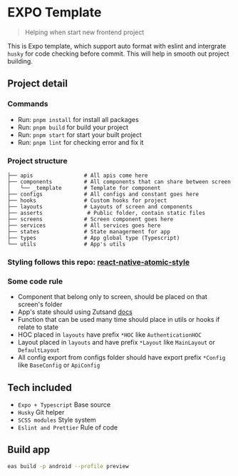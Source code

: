# EXPO Template

> Helping when start new frontend project

This is Expo template, which support auto format with eslint and intergrate `husky` for code checking before commit. This will help in smooth out project building.

## Project detail

### Commands

- Run: `pnpm install` for install all packages
- Run: `pnpm build` for build your project
- Run: `pnpm start` for start your built project
- Run: `pnpm lint` for checking error and fix it

### Project structure

```
├── apis                # All apis come here
├── components          # All components that can share between screen
│   └── _template       # Template for component
├── configs             # All configs and constant goes here
├── hooks               # Custom hooks for project
├── layouts             # Layouts of screen and components
├── asserts              # Public folder, contain static files
├── screens             # Screen component goes here
├── services            # All services goes here
├── states              # State managerment for app
├── types               # App global type (Typescript)
└── utils               # App's utils
```

### Styling follows this repo: [react-native-atomic-style](https://github.com/tctien342/react-native-atomic-style)

### Some code rule

- Component that belong only to screen, should be placed on that screen's folder
- App's state should using Zutsand [docs](https://github.com/pmndrs/zustand)
- Function that can be used many time should place in utils or hooks if relate to state
- HOC placed in `layouts` have prefix `*HOC` like `AuthenticationHOC`
- Layout placed in `layouts` and have prefix `*Layout` like `MainLayout` or `DefaultLayout`
- All config export from configs folder should have export prefix `*Config` like `BaseConfig` or `ApiConfig`

## Tech included

- `Expo + Typescript` Base source
- `Husky` Git helper
- `SCSS modules` Style system
- `Eslint and Prettier` Rule of code

## Build app

```bash
eas build -p android --profile preview
```

